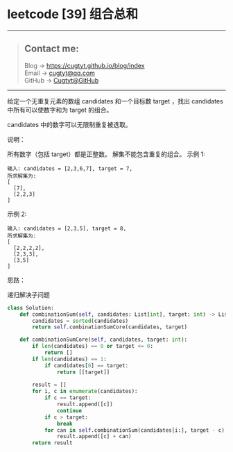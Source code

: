 # leetcode [39] 组合总和

---
> ## Contact me:
> Blog -> <https://cugtyt.github.io/blog/index>  
> Email -> <cugtyt@qq.com>  
> GitHub -> [Cugtyt@GitHub](https://github.com/Cugtyt)

---

给定一个无重复元素的数组 candidates 和一个目标数 target ，找出 candidates 中所有可以使数字和为 target 的组合。

candidates 中的数字可以无限制重复被选取。

说明：

所有数字（包括 target）都是正整数。
解集不能包含重复的组合。 
示例 1:
```
输入: candidates = [2,3,6,7], target = 7,
所求解集为:
[
  [7],
  [2,2,3]
]
```
示例 2:
```
输入: candidates = [2,3,5], target = 8,
所求解集为:
[
  [2,2,2,2],
  [2,3,3],
  [3,5]
]
```

思路：

递归解决子问题

``` python
class Solution:
    def combinationSum(self, candidates: List[int], target: int) -> List[List[int]]:
        candidates = sorted(candidates)
        return self.combinationSumCore(candidates, target)

    def combinationSumCore(self, candidates, target: int):
        if len(candidates) == 0 or target <= 0:
            return []
        if len(candidates) == 1:
            if candidates[0] == target:
                return [[target]]
                
        result = []
        for i, c in enumerate(candidates):
            if c == target:
                result.append([c])
                continue
            if c > target:
                break
            for can in self.combinationSum(candidates[i:], target - c):
                result.append([c] + can)
        return result
```
